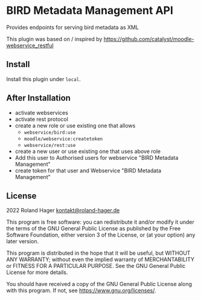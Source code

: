 # BIRD Metadata Management API #

Provides endpoints for serving bird metadata as XML

This plugin was based on / inspired by https://github.com/catalyst/moodle-webservice_restful

## Install
Install this plugin under `local`.

## After Installation
- activate webservices
- activate rest protocol
- create a new role or use existing one that allows
  - `webservice/bird:use`
  - `moodle/webservice:createtoken`
  - `webservice/rest:use`
- create a new user or use existing one that uses above role
- Add this user to Authorised users for webservice "BIRD Metadata Management"
- create token for that user and Webservice "BIRD Metadata Management"

##

## License ##

2022 Roland Hager <kontakt@roland-hager.de>

This program is free software: you can redistribute it and/or modify it under
the terms of the GNU General Public License as published by the Free Software
Foundation, either version 3 of the License, or (at your option) any later
version.

This program is distributed in the hope that it will be useful, but WITHOUT ANY
WARRANTY; without even the implied warranty of MERCHANTABILITY or FITNESS FOR A
PARTICULAR PURPOSE.  See the GNU General Public License for more details.

You should have received a copy of the GNU General Public License along with
this program.  If not, see <https://www.gnu.org/licenses/>.
